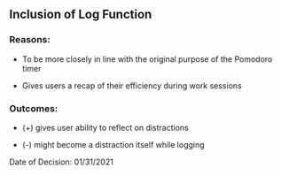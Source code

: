 ## Inclusion of Log Function



### Reasons:

- To be more closely in line with the original purpose of the Pomodoro timer

- Gives users a recap of their efficiency during work sessions



### Outcomes:

- (+) gives user ability to reflect on distractions

- (-) might become a distraction itself while logging



Date of Decision: 01/31/2021